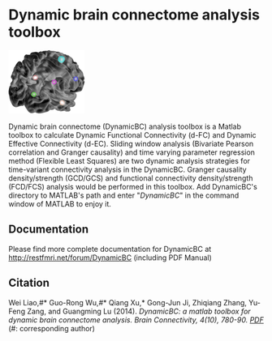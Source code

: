 Dynamic brain connectome analysis toolbox
========
![DynamicBC](https://github.com/guorongwu/DynamicBC/raw/master/DynamicBC_logo.gif)

Dynamic brain connectome (DynamicBC) analysis toolbox is a Matlab toolbox to calculate Dynamic Functional Connectivity (d-FC) and Dynamic Effective Connectivity (d-EC). Sliding window analysis (Bivariate Pearson correlation and Granger causality) and time varying parameter regression method (Flexible Least Squares) are two dynamic analysis strategies for time-variant connectivity analysis in the DynamicBC. Granger causality density/strength (GCD/GCS) and functional connectivity density/strength (FCD/FCS) analysis would be performed in this toolbox. Add DynamicBC's directory to MATLAB's path and enter "_DynamicBC_" in the command window of MATLAB to enjoy it.

Documentation
-------------
Please find more complete documentation for DynamicBC at
http://restfmri.net/forum/DynamicBC (including PDF Manual)

**Citation**
--------

Wei Liao,#* Guo-Rong Wu,#* Qiang Xu,* Gong-Jun Ji, Zhiqiang Zhang, Yu-Feng Zang, and Guangming Lu (2014). _DynamicBC: a matlab toolbox for dynamic brain connectome analysis. Brain Connectivity, 4(10), 780-90. [PDF](https://github.com/guorongwu/DynamicBC/blob/master/doc/2014_DynamicBC.pdf)_ (#: corresponding author)